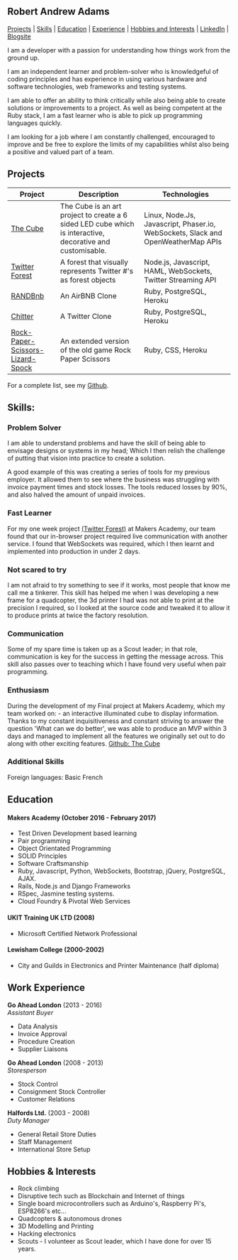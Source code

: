 ## Robert Andrew Adams

[Projects](#projects) | [Skills](#skills) | [Education](#education) | [Experience](#experience) | [Hobbies and Interests](#hobbies-and-interests) | [LinkedIn](https://www.linkedin.com/in/robert-adams-5bb7bb68/) | [Blogsite](http://sultan-hq.com)

I am a developer with a passion for understanding how things work from the ground up.

I am an independent learner and problem-solver who is knowledgeful of coding principles and has experience in using various hardware and software technologies, web frameworks and testing systems.

I am able to offer an ability to think critically while also being able to create solutions or improvements to a project.
As well as being competent at the Ruby stack, I am a fast learner who is able to pick up programming languages quickly.

I am looking for a job where I am constantly challenged, encouraged to improve and be free to explore the limits of my capabilities whilst also being a positive and valued part of a team.



## Projects


| Project   | Description | Technologies |
|---        |---         |---           |
| [The Cube](https://github.com/sultanhq/the_cube) | The Cube is an art project to create a 6 sided LED cube which is interactive, decorative and customisable. | Linux, Node.Js, Javascript, Phaser.io, WebSockets, Slack and OpenWeatherMap APIs |
| [Twitter Forest](https://github.com/sultanhq/twitter_forest) | A forest that visually represents Twitter #'s as forest objects | Node.js, Javascript, HAML, WebSockets, Twitter Streaming API|
| [RANDBnb](https://github.com/sultanhq/RAND-MakersBNB) | An AirBNB Clone | Ruby, PostgreSQL, Heroku|
| [Chitter](https://github.com/sultanhq/chitter-challenge)| A Twitter Clone | Ruby, PostgreSQL, Heroku|
|[Rock-Paper-Scissors-Lizard-Spock](https://github.com/sultanhq/rps-challenge) | An extended version of the old game Rock Paper Scissors| Ruby, CSS, Heroku |

For a complete list, see my [Github](https://github.com/sultanhq).

## Skills:


### Problem Solver
I am able to understand problems and have the skill of being able to envisage designs or systems in my head; Which I then relish the challenge of putting that vision into practice to create a solution.

A good example of this was creating a series of tools for my previous employer. It allowed them to see where the business was struggling with invoice payment times and stock losses. The tools reduced losses by 90%, and also halved the amount of unpaid invoices.

### Fast Learner
For my one week project [(Twitter Forest)](https://github.com/sultanhq/twitter_forest)  at Makers Academy, our team found that our in-browser project required live communication with another service. I found that WebSockets was required, which I then learnt and implemented into production in under 2 days.

### Not scared to try
I am not afraid to try something to see if it works, most people that know me call me a tinkerer. This skill has helped me when I was developing a new frame for a quadcopter, the 3d printer I had was not able to print at the precision I required, so I looked at the source code and tweaked it to allow it to produce prints at twice the factory resolution.

### Communication
Some of my spare time is taken up as a Scout leader; in that role, communication is key for the success in getting the message across. This skill also passes over to teaching which I have found very useful when pair programming.

### Enthusiasm

During the development of my Final project at Makers Academy, which my team worked on: - an interactive illuminated cube to display information. Thanks to my constant inquisitiveness and constant striving to answer the question 'What can we do better', we was able to produce an MVP within 3 days and managed to implement all the features we originally set out to do along with other exciting features.
[Github: The Cube](https://github.com/sultanhq/the_cube)

### Additional Skills

  Foreign languages: Basic French

## Education

#### Makers Academy (October 2016 - February 2017)

- Test Driven Development based learning
- Pair programming
- Object Orientated Programming
- SOLID Principles
- Software Craftsmanship
- Ruby, Javascript, Python, WebSockets, Bootstrap, jQuery, PostgreSQL, AJAX.
- Rails, Node.js and Django Frameworks
- RSpec, Jasmine testing systems.
- Cloud Foundry & Pivotal Web Services

#### UKIT Training UK LTD (2008)

- Microsoft Certified Network Professional

#### Lewisham College (2000-2002)

- City and Guilds in Electronics and Printer Maintenance (half diploma)

## Work Experience


**Go Ahead London** (2013 - 2016)  
*Assistant Buyer*
* Data Analysis
* Invoice Approval
* Procedure Creation
* Supplier Liaisons

**Go Ahead London** (2008 - 2013)  
*Storesperson*
* Stock Control
* Consignment Stock Controller
* Customer Relations

**Halfords Ltd.** (2003 - 2008)   
*Duty Manager*
* General Retail Store Duties
* Staff Management
* International Store Setup


## Hobbies & Interests

  * Rock climbing
  * Disruptive tech such as Blockchain and Internet of things
  * Single board microcontrollers such as Arduino's, Raspberry Pi's, ESP8266's etc...
  * Quadcopters & autonomous drones
  * 3D Modelling and Printing
  * Hacking electronics
  * Scouts - I volunteer as Scout leader, which I have done for over 15 years.
